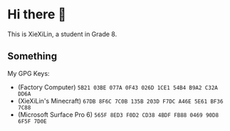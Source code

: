 # Hi there 👋

This is XieXiLin, a student in Grade 8.

## Something

My GPG Keys:
- (Factory Computer) `5B21 03BE 077A 0F43 026D 1CE1 54B4 B9A2 C32A DD6A`
- (XieXiLin's Minecraft) `67DB 8F6C 7C0B 135B 203D F7DC A46E 5E61 BF36 7C88`
- (Microsoft Surface Pro 6) `565F 8ED3 F0D2 CD38 4BDF FB88 0469 90D8 6F5F 7D0E`
